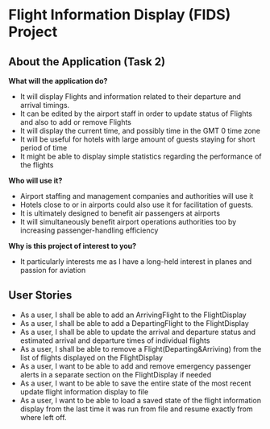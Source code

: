 # Flight Information Display (FIDS) Project

## About the Application (Task 2)

**What will the application do?**  

- It will display Flights and information related to their departure and arrival timings.
- It can be edited by the airport staff in order to update status of Flights and also to add or remove Flights
- It will display the current time, and possibly time in the GMT 0 time zone
- It will be useful for hotels with large amount of guests staying for short period of time
- It might be able to display simple statistics regarding the performance of the flights

**Who will use it?**

- Airport staffing and management companies and authorities will use it
- Hotels close to or in airports could also use it for facilitation of guests.
- It is ultimately designed to benefit air passengers at airports
- It will simultaneously benefit airport operations authorities too by increasing passenger-handling efficiency

**Why is this project of interest to you?**

- It particularly interests me as I have a long-held interest in planes and passion for aviation

## User Stories

- As a user, I shall be able to add an ArrivingFlight to the FlightDisplay
- As a user, I shall be able to add a DepartingFlight to the FlightDisplay
- As a user, I shall be able to update the arrival and departure status and estimated arrival and departure times 
  of individual flights
- As a user, I shall be able to remove a Flight(Departing&Arriving) from the list of flights displayed on the
 FlightDisplay
- As a user, I want to be able to add and remove emergency passenger alerts in a separate section on the FlightDisplay
  if needed
- As a user, I want to be able to save the entire state of the most recent update flight information display to file
- As a user, I want to be able to load a saved state of the flight information display from the last time it was run 
  from file and resume exactly from where left off.

